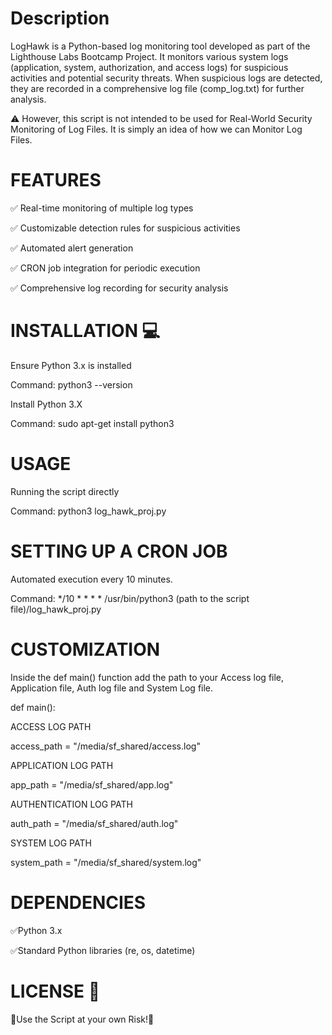 # Description

LogHawk is a Python-based log monitoring tool developed as part 
of the Lighthouse Labs Bootcamp Project. It monitors various system 
logs (application, system, authorization, and access logs) for suspicious 
activities and potential security threats. When suspicious logs are 
detected, they are recorded in a comprehensive log file (comp_log.txt) 
for further analysis.

⚠️ However, this script is not intended to be used for Real-World 
   Security Monitoring of Log Files. It is simply an idea of how 
   we can Monitor Log Files.

# FEATURES

✅ Real-time monitoring of multiple log types

✅ Customizable detection rules for suspicious activities

✅ Automated alert generation

✅ CRON job integration for periodic execution

✅ Comprehensive log recording for security analysis

# INSTALLATION 💻

Ensure Python 3.x is installed

Command: python3 --version

Install Python 3.X

Command: sudo apt-get install python3

# USAGE

Running the script directly

Command: python3 log_hawk_proj.py

# SETTING UP A CRON JOB 

Automated execution every 10 minutes.

Command: */10 * * * * /usr/bin/python3 (path to the script file)/log_hawk_proj.py

# CUSTOMIZATION

Inside the def main() function add the path to your Access log file, Application file, Auth log file and System Log file.

def main():

ACCESS LOG PATH

access_path = "/media/sf_shared/access.log"

APPLICATION LOG PATH

app_path = "/media/sf_shared/app.log"

AUTHENTICATION LOG PATH

auth_path = "/media/sf_shared/auth.log"

SYSTEM LOG PATH

system_path = "/media/sf_shared/system.log"

# DEPENDENCIES

✅Python 3.x

✅Standard Python libraries (re, os, datetime)

# LICENSE 📝
🛑Use the Script at your own Risk!🛑
